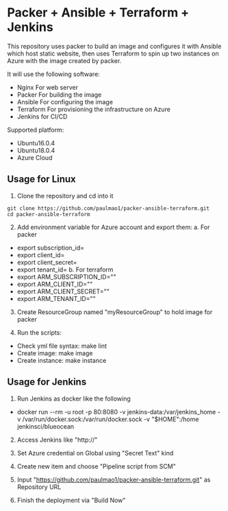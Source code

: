 # Packer + Ansible + Terraform + Jenkins

This repository uses packer to build an image and configures it with Ansible which host static website, then uses Terraform to spin up two instances on Azure with the image created by packer.


It will use the following software:

* Nginx For web server
* Packer For building the image
* Ansible For configuring the image
* Terraform For provisioning the infrastructure on Azure
* Jenkins for CI/CD


Supported platform:
* Ubuntu16.0.4
* Ubuntu18.0.4
* Azure Cloud


## Usage for Linux

1. Clone the repository and cd into it

```
git clone https://github.com/paulmao1/packer-ansible-terraform.git
cd packer-ansible-terraform
```

2. Add environment variable for Azure account and export them:
a. For packer 
-  export subscription_id=<your subscription_id>
-  export client_id=<your client_id >
-  export client_secret=<your client_secret>
-  export tenant_id=<your tenant_id>
b. For terraform
- export ARM_SUBSCRIPTION_ID="<your subscription_id>"
- export ARM_CLIENT_ID="<your client_id >"
- export ARM_CLIENT_SECRET="<your client_secret>"
- export ARM_TENANT_ID="<your tenant_id>"

3. Create ResourceGroup named "myResourceGroup" to hold image  for packer  


4. Run the scripts:
-  Check yml file syntax:  make lint
-  Create image: make image
-  Create instance:  make instance

## Usage for Jenkins
1. Run Jenkins as docker like the following
-  docker run  --rm  -u root -p 80:8080 -v jenkins-data:/var/jenkins_home -v /var/run/docker.sock:/var/run/docker.sock   -v "$HOME":/home  jenkinsci/blueocean 

2. Access Jenkins like "http://<your IP>"

3. Set Azure credential on Global using "Secret Text" kind

4. Create new item and choose "Pipeline script from SCM"

5. Input "https://github.com/paulmao1/packer-ansible-terraform.git" as Repository URL

6. Finish the deployment via "Build Now"


